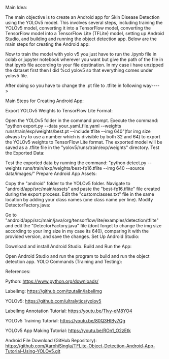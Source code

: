 Main Idea:

The main objective is to create an Android app for Skin Disease Detection using the YOLOv5 model. This involves several steps, including training the YOLOv5 model, converting it into a TensorFlow model, converting the TensorFlow model into a TensorFlow Lite (TFLite) model, setting up Android Studio, and building and running the object detection app. Below are the main steps for creating the Android app:

Now to train the model with yolo v5 you just have to run the .ipynb file in colab or jupyter notebook wherever you want but give the path of the file in that ipynb file according to your file destination. In my case i have unzipped the dataset first then I did %cd yolov5 so that everything comes under yolov5 file.

After doing so you have to change the .pt file to .tflite in following way---->

Main Steps for Creating Android App:

Export YOLOv5 Weights to TensorFlow Lite Format:

Open the YOLOv5 folder in the command prompt.
Execute the command: "python export.py --data your_yaml_file.yaml --weights runs/train/exp/weights/best.pt --include tflite --img 640"(for img size always try to use a number which is divisible by both 32 and 64) to export the YOLOv5 weights to TensorFlow Lite format.
The exported model will be saved as a .tflite file in the "yolov5/runs/train/exp/weights" directory.
Test the Exported Data:

Test the exported data by running the command: "python detect.py --weights runs/train/exp/weights/best-fp16.tflite --img 640 --source data/images/"
Prepare Android App Assets:

Copy the "android" folder to the YOLOv5 folder.
Navigate to "android/app/src/main/assets" and paste the "best-fp16.tflite" file created during the export process.
Edit the "customclasses.txt" file in the same location by adding your class names (one class name per line).
Modify DetectorFactory.java:

Go to "android/app/src/main/java/org/tensorflow/lite/examples/detection/tflite" and edit the "DetectorFactory.java" file (dont forget to change the img size according to your img size in my case its 640), comparing it with the provided version, and save the changes.
Set Up Android Studio:

Download and install Android Studio.
Build and Run the App:

Open Android Studio and run the program to build and run the object detection app.
YOLO Commands (Training and Testing):

References:

Python: https://www.python.org/downloads/

LabelImg: https://github.com/tzutalin/labelImg

YOLOv5: https://github.com/ultralytics/yolov5

LabelImg Annotation Tutorial: https://youtu.be/Tlvy-eM8YO4

YOLOv5 Training Tutorial: https://youtu.be/80Q3HIBy7Qg

YOLOv5 App Making Tutorial: https://youtu.be/ROn1_O2zEtk

Android File Download (GitHub Repository): https://github.com/AarohiSingla/TFLite-Object-Detection-Android-App-Tutorial-Using-YOLOv5.git
